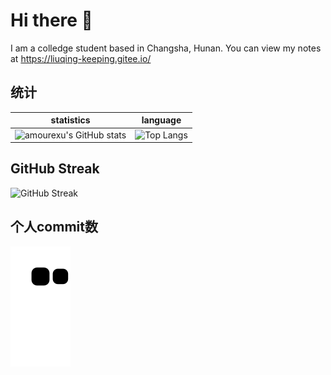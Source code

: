 # Hi there 👋
I am a colledge student based in Changsha, Hunan.  You can view my notes at https://liuqing-keeping.gitee.io/

## 统计

| statistics                                                   | language                                                     |
| ------------------------------------------------------------ | ------------------------------------------------------------ |
| ![amourexu's GitHub stats](https://github-readme-stats.vercel.app/api?username=Julius-lq&count_private=true&theme=tokyonight&bg_color=50,CE9FFC,2AFADF&title_color=0D47A1&text_color=1565C0&locale=cn&include_all_commits=true&card_width=480) | ![Top Langs](https://github-readme-stats.vercel.app/api/top-langs/?username=Julius-lq&layout=compact&theme=tokyonight&bg_color=70,CE9FFC,2AFADF&title_color=0D47A1&text_color=1565C0&card_width=350) |

## GitHub Streak

![GitHub Streak](https://github-readme-streak-stats.herokuapp.com/?user=Julius-lq&theme=tokyonight&title_color=0D47A1&text_color=1565C0&bg_color=70,CE9FFC,2AFADF)

## 个人commit数

![snack](https://raw.githubusercontent.com/Julius-lq/Julius-lq/dist/snake.svg)
